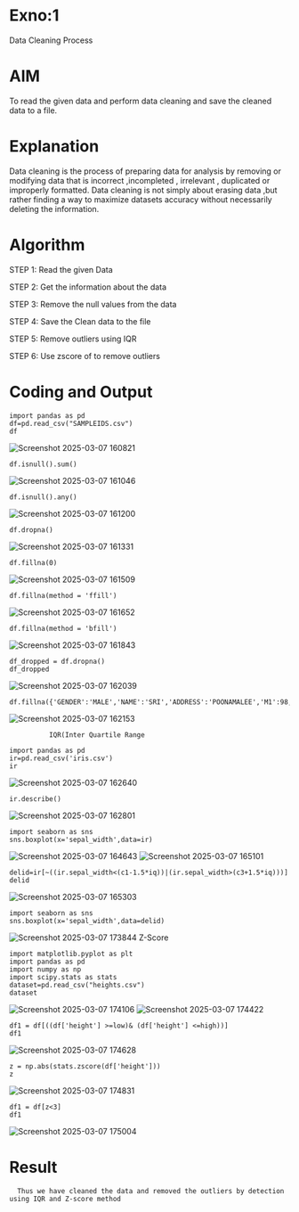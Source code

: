 # Exno:1
Data Cleaning Process

# AIM
To read the given data and perform data cleaning and save the cleaned data to a file.

# Explanation
Data cleaning is the process of preparing data for analysis by removing or modifying data that is incorrect ,incompleted , irrelevant , duplicated or improperly formatted. Data cleaning is not simply about erasing data ,but rather finding a way to maximize datasets accuracy without necessarily deleting the information.

# Algorithm
STEP 1: Read the given Data

STEP 2: Get the information about the data

STEP 3: Remove the null values from the data

STEP 4: Save the Clean data to the file

STEP 5: Remove outliers using IQR

STEP 6: Use zscore of to remove outliers

# Coding and Output
```
import pandas as pd
df=pd.read_csv("SAMPLEIDS.csv")
df
```
![Screenshot 2025-03-07 160821](https://github.com/user-attachments/assets/46a02c8a-73ce-465d-9fca-9d3735c6b12e)
```
df.isnull().sum()
```
![Screenshot 2025-03-07 161046](https://github.com/user-attachments/assets/5c9395e5-9981-4413-bc18-f6ac0a6846dc)
```
df.isnull().any()
```
![Screenshot 2025-03-07 161200](https://github.com/user-attachments/assets/7e91ea45-2efa-4d0f-a29d-b4806f2f91ee)
```
df.dropna()
```
![Screenshot 2025-03-07 161331](https://github.com/user-attachments/assets/6403ba30-885d-4c07-a8be-e426a7be5833)
```
df.fillna(0)
```
![Screenshot 2025-03-07 161509](https://github.com/user-attachments/assets/9cc299cd-d1df-40c8-a395-46654cc52196)
```
df.fillna(method = 'ffill')
```
![Screenshot 2025-03-07 161652](https://github.com/user-attachments/assets/5cc055b7-5e6a-4d0c-9201-e45faf1587f2)
```
df.fillna(method = 'bfill')
```
![Screenshot 2025-03-07 161843](https://github.com/user-attachments/assets/59fb0212-c661-497d-9e84-8ea34c54e365)
```
df_dropped = df.dropna()
df_dropped
```
![Screenshot 2025-03-07 162039](https://github.com/user-attachments/assets/66fd3189-11b5-49d2-b6f8-147771f26260)

```
df.fillna({'GENDER':'MALE','NAME':'SRI','ADDRESS':'POONAMALEE','M1':98,'M2':87,'M3':76,'M4':92,'TOTAL':305,'AVG':89.999999})
```
![Screenshot 2025-03-07 162153](https://github.com/user-attachments/assets/abc518c7-84b7-4e6f-99d4-1d1910cf6057)


              IQR(Inter Quartile Range
```
import pandas as pd
ir=pd.read_csv('iris.csv')
ir
```
![Screenshot 2025-03-07 162640](https://github.com/user-attachments/assets/92584654-db08-44bd-96cb-baf9f38d1ee0)
```
ir.describe()
```
![Screenshot 2025-03-07 162801](https://github.com/user-attachments/assets/29f8482a-1590-428a-861c-939af65281eb)
```
import seaborn as sns
sns.boxplot(x='sepal_width',data=ir)
```
![Screenshot 2025-03-07 164643](https://github.com/user-attachments/assets/20b485cc-e23d-49e0-b366-27b8f989b4ab)
![Screenshot 2025-03-07 165101](https://github.com/user-attachments/assets/fccaf693-98f0-44b4-9b2e-38cf29904d3f)

```
delid=ir[~((ir.sepal_width<(c1-1.5*iq))|(ir.sepal_width>(c3+1.5*iq)))]
delid
```
![Screenshot 2025-03-07 165303](https://github.com/user-attachments/assets/8dda5b2c-08b8-4696-888d-4ce6c1893a8a)
```
import seaborn as sns
sns.boxplot(x='sepal_width',data=delid)
```
![Screenshot 2025-03-07 173844](https://github.com/user-attachments/assets/7618fbd2-4de8-43cc-8584-4ddbd0a3f2dd)
          Z-Score
```
import matplotlib.pyplot as plt
import pandas as pd
import numpy as np
import scipy.stats as stats
dataset=pd.read_csv("heights.csv")
dataset
```
![Screenshot 2025-03-07 174106](https://github.com/user-attachments/assets/34982d09-0403-4338-ad08-cf3b9856c435)
![Screenshot 2025-03-07 174422](https://github.com/user-attachments/assets/3cdc0561-a197-48a7-97eb-c74bd3fe31fc)
```
df1 = df[((df['height'] >=low)& (df['height'] <=high))]
df1
```
![Screenshot 2025-03-07 174628](https://github.com/user-attachments/assets/e2d47e51-2fe7-4383-a5db-50986652640e)
```
z = np.abs(stats.zscore(df['height']))
z
```
![Screenshot 2025-03-07 174831](https://github.com/user-attachments/assets/dbd0b5f9-18d0-4b23-b616-f8fa3d8cc92c)
```
df1 = df[z<3]
df1
```
![Screenshot 2025-03-07 175004](https://github.com/user-attachments/assets/4a21a093-0b07-402b-a3d8-da88b825508c)



















         
# Result
      Thus we have cleaned the data and removed the outliers by detection using IQR and Z-score method   
